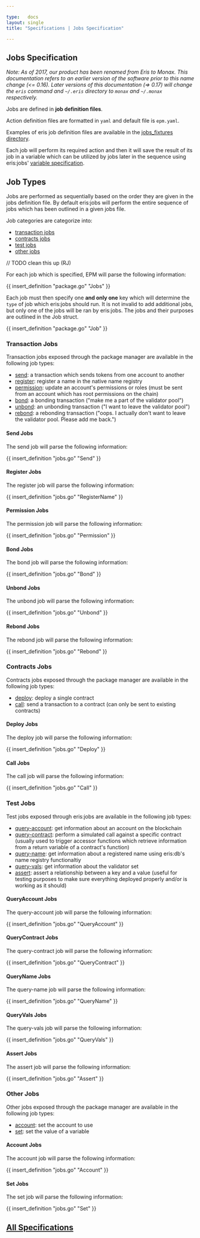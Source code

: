 ```yaml
---

type:   docs
layout: single
title: "Specifications | Jobs Specification"

---
```


## Jobs Specification

<div class="note">
	<em>Note: As of 2017, our product has been renamed from Eris to Monax. This documentation refers to an earlier version of the software prior to this name change (<= 0.16). Later versions of this documentation (=> 0.17) will change the <code>eris</code> command and <code>~/.eris</code> directory to <code>monax</code> and <code>~/.monax</code> respectively.</em>
</div>

Jobs are defined in **job definition files**.

Action definition files are formatted in `yaml` and default file is `epm.yaml`.

Examples of eris job definition files are available in the [jobs_fixtures directory](https://github.com/monax/cli/tree/master/tests/jobs_fixtures).

Each job will perform its required action and then it will save the result of its job in a variable which can be utilized by jobs later in the sequence using eris:jobs' [variable specification](/docs/specs/variable_specification).

## Job Types

Jobs are performed as sequentially based on the order they are given in the jobs definition file. By default eris:jobs will perform the entire sequence of jobs which has been outlined in a given jobs file.

Job categories are categorize into:

* [transaction jobs](#transaction-jobs)
* [contracts jobs](#contracts-jobs)
* [test jobs](#test-jobs)
* [other jobs](#other-jobs)

// TODO clean this up (RJ)

For each job which is specified, EPM will parse the following information:

{{ insert_definition "package.go" "Jobs" }}

Each job must then specify one **and only one** key which will determine the `type` of job which eris:jobs should run. It is not invalid to add additional jobs, but only one of the jobs will be ran by eris:jobs. The jobs and their purposes are outlined in the Job struct.

{{ insert_definition "package.go" "Job" }}

### Transaction Jobs

Transaction jobs exposed through the package manager are available in the following job types:

* [send](#send-jobs): a transaction which sends tokens from one account to another
* [register](#register-jobs): register a name in the native name registry
* [permission](#permission-jobs): update an account's permissions or roles (must be sent from an account which has root permissions on the chain)
* [bond](#bond-jobs): a bonding transaction ("make me a part of the validator pool")
* [unbond](#unbond-jobs): an unbonding transaction ("I want to leave the validator pool")
* [rebond](#rebond-jobs): a rebonding transaction ("oops. I actually don't want to leave the validator pool. Please add me back.")

#### Send Jobs

The send job will parse the following information:

{{ insert_definition "jobs.go" "Send" }}

#### Register Jobs

The register job will parse the following information:

{{ insert_definition "jobs.go" "RegisterName" }}

#### Permission Jobs

The permission job will parse the following information:

{{ insert_definition "jobs.go" "Permission" }}

#### Bond Jobs

The bond job will parse the following information:

{{ insert_definition "jobs.go" "Bond" }}

#### Unbond Jobs

The unbond job will parse the following information:

{{ insert_definition "jobs.go" "Unbond" }}

#### Rebond Jobs

The rebond job will parse the following information:

{{ insert_definition "jobs.go" "Rebond" }}

### Contracts Jobs

Contracts jobs exposed through the package manager are available in the following job types:

* [deploy](#deploy-jobs): deploy a single contract
* [call](#call-jobs): send a transaction to a contract (can only be sent to existing contracts)

#### Deploy Jobs

The deploy job will parse the following information:

{{ insert_definition "jobs.go" "Deploy" }}

#### Call Jobs

The call job will parse the following information:

{{ insert_definition "jobs.go" "Call" }}

### Test Jobs

Test jobs exposed through eris:jobs are available in the following job types:

* [query-account](#queryaccount-jobs): get information about an account on the blockchain
* [query-contract](#querycontract-jobs): perform a simulated call against a specific contract (usually used to trigger accessor functions which retrieve information from a return variable of a contract's function)
* [query-name](#queryname-jobs): get information about a registered name using eris:db's name registry functionaltiy
* [query-vals](#queryvals-jobs): get information about the validator set
* [assert](#assert-jobs): assert a relationship between a key and a value (useful for testing purposes to make sure everything deployed properly and/or is working as it should)

#### QueryAccount Jobs

The query-account job will parse the following information:

{{ insert_definition "jobs.go" "QueryAccount" }}

#### QueryContract Jobs

The query-contract job will parse the following information:

{{ insert_definition "jobs.go" "QueryContract" }}

#### QueryName Jobs

The query-name job will parse the following information:

{{ insert_definition "jobs.go" "QueryName" }}

#### QueryVals Jobs

The query-vals job will parse the following information:

{{ insert_definition "jobs.go" "QueryVals" }}

#### Assert Jobs

The assert job will parse the following information:

{{ insert_definition "jobs.go" "Assert" }}

### Other Jobs

Other jobs exposed through the package manager are available in the following job types:

* [account](#account-jobs): set the account to use
* [set](#set-jobs): set the value of a variable

#### Account Jobs

The account job will parse the following information:

{{ insert_definition "jobs.go" "Account" }}

#### Set Jobs

The set job will parse the following information:

{{ insert_definition "jobs.go" "Set" }}


## [<i class="fa fa-chevron-circle-left" aria-hidden="true"></i> All Specifications](/docs/specs/)

